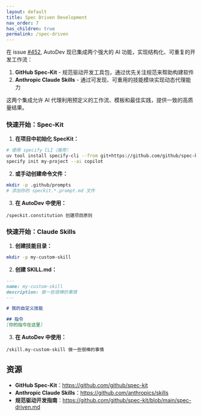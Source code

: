 ```yaml
---
layout: default
title: Spec Driven Development
nav_order: 7
has_children: true
permalink: /spec-driven
---
```


在 issue [#452](https://github.com/unit-mesh/auto-dev/issues/452), AutoDev 现已集成两个强大的 AI 功能，实现结构化、可重复的开发工作流：

1. **GitHub Spec-Kit** - 规范驱动开发工具包，通过优先关注规范来帮助构建软件
2. **Anthropic Claude Skills** - 通过可发现、可重用的技能模块实现动态代理能力

这两个集成允许 AI 代理利用预定义的工作流、模板和最佳实践，提供一致的高质量结果。


### 快速开始：Spec-Kit

1. **在项目中初始化 SpecKit：**

```bash
# 使用 specify CLI（推荐）
uv tool install specify-cli --from git+https://github.com/github/spec-kit.git
specify init my-project --ai copilot
```

2. **或手动创建命令文件：**

```bash
mkdir -p .github/prompts
# 添加你的 speckit.*.prompt.md 文件
```

3. **在 AutoDev 中使用：**

```devin
/speckit.constitution 创建项目原则
```

### 快速开始：Claude Skills

1. **创建技能目录：**

```bash
mkdir -p my-custom-skill
```

2. **创建 SKILL.md：**

```markdown
---
name: my-custom-skill
description: 做一些很棒的事情
---

# 我的自定义技能

## 指令
[你的指令在这里]
```

3. **在 AutoDev 中使用：**

```devin
/skill.my-custom-skill 做一些很棒的事情
```


## 资源

- **GitHub Spec-Kit**：https://github.com/github/spec-kit
- **Anthropic Claude Skills**：https://github.com/anthropics/skills
- **规范驱动开发指南**：https://github.com/github/spec-kit/blob/main/spec-driven.md
